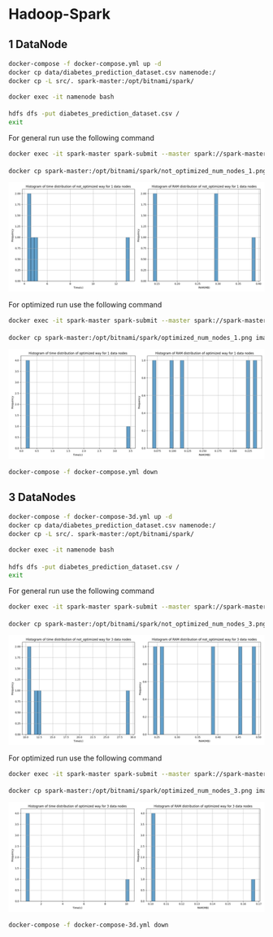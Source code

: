 # Hadoop-Spark

## 1 DataNode

```bash
docker-compose -f docker-compose.yml up -d
docker cp data/diabetes_prediction_dataset.csv namenode:/
docker cp -L src/. spark-master:/opt/bitnami/spark/
```

```bash
docker exec -it namenode bash

hdfs dfs -put diabetes_prediction_dataset.csv /
exit
```

For general run use the following command
```bash
docker exec -it spark-master spark-submit --master spark://spark-master:7077 main.py -d hdfs://namenode:9000/diabetes_prediction_dataset.csv -n 1 -i 5

docker cp spark-master:/opt/bitnami/spark/not_optimized_num_nodes_1.png images
```

![](images/not_optimized_num_nodes_1.png)


For optimized run use the following command
```bash
docker exec -it spark-master spark-submit --master spark://spark-master:7077 main.py -d hdfs://namenode:9000/diabetes_prediction_dataset.csv -n 1 -i 5 -o

docker cp spark-master:/opt/bitnami/spark/optimized_num_nodes_1.png images
```
![](images/optimized_num_nodes_1.png)

```bash
docker-compose -f docker-compose.yml down
```

## 3 DataNodes

```bash
docker-compose -f docker-compose-3d.yml up -d
docker cp data/diabetes_prediction_dataset.csv namenode:/
docker cp -L src/. spark-master:/opt/bitnami/spark/
```

```bash
docker exec -it namenode bash

hdfs dfs -put diabetes_prediction_dataset.csv /
exit
```

For general run use the following command
```bash
docker exec -it spark-master spark-submit --master spark://spark-master:7077 main.py -d hdfs://namenode:9000/diabetes_prediction_dataset.csv -n 3 -i 5

docker cp spark-master:/opt/bitnami/spark/not_optimized_num_nodes_3.png images
```
![](images/not_optimized_num_nodes_3.png)

For optimized run use the following command
```bash
docker exec -it spark-master spark-submit --master spark://spark-master:7077 main.py -d hdfs://namenode:9000/diabetes_prediction_dataset.csv -n 3 -i 5 -o

docker cp spark-master:/opt/bitnami/spark/optimized_num_nodes_3.png images
```

![](images/optimized_num_nodes_3.png)

```bash
docker-compose -f docker-compose-3d.yml down
```